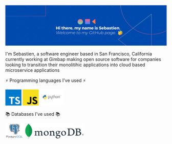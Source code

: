 <img type="content" src="images/GitHubBanner.png" alt-text="Banner"/>

<p>I'm Sebastien, a software engineer based in San Francisco, California currently working at Gimbap making open source
software for companies looking to transition their monolitihic applications into cloud based microservice applications </p>



⚡ Programming languages I've used ⚡

<div float="left">
  <img type="content" height="50" src="images/typescriptLogo.svg" alt-text="Typescript"/>
  <img type="content" height="50" src="images/javascriptLogo.svg" alt-text="JavaScript"/>
  <img type="content" height="50" src="images/pythonLogo.svg" alt-text="python"/>
</div>

:books: Databases I've used :books:

<div float="left">
  <img type="content" height="50" src="images/postgresqlLogo.svg" alt-text="PostgreSQL"/>
  <img type="content" height="50" src="images/mongodbLogo.svg" alt-text="MongoDB"/>
</div>


<!--
**SebastienFauque/SebastienFauque** is a ✨ _special_ ✨ repository because its `README.md` (this file) appears on your GitHub profile.

Here are some ideas to get you started:

- 🔭 I’m currently working on ...
- 🌱 I’m currently learning ...
- 👯 I’m looking to collaborate on ...
- 🤔 I’m looking for help with ...
- 💬 Ask me about ...
- 📫 How to reach me: ...
- 😄 Pronouns: ...
- ⚡ Fun fact: ...
-->
